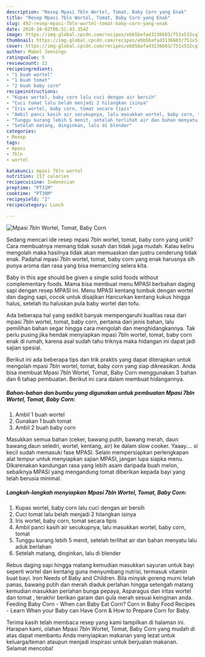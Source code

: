 ```yaml
---
description: "Resep Mpasi 7bln Wortel, Tomat, Baby Corn yang Enak"
title: "Resep Mpasi 7bln Wortel, Tomat, Baby Corn yang Enak"
slug: 492-resep-mpasi-7bln-wortel-tomat-baby-corn-yang-enak
date: 2020-10-02T06:51:43.354Z
image: https://img-global.cpcdn.com/recipes/ebb5bafad3136603/751x532cq70/mpasi-7bln-wortel-tomat-baby-corn-foto-resep-utama.jpg
thumbnail: https://img-global.cpcdn.com/recipes/ebb5bafad3136603/751x532cq70/mpasi-7bln-wortel-tomat-baby-corn-foto-resep-utama.jpg
cover: https://img-global.cpcdn.com/recipes/ebb5bafad3136603/751x532cq70/mpasi-7bln-wortel-tomat-baby-corn-foto-resep-utama.jpg
author: Mabel Jennings
ratingvalue: 5
reviewcount: 12
recipeingredient:
- "1 buah wortel"
- "1 buah tomat"
- "2 buah baby corn"
recipeinstructions:
- "Kupas wortel, baby corn lalu cuci dengan air bersih"
- "Cuci tomat lalu belah menjadi 2 hilangkan isinya"
- "Iris wortel, baby corn, tomat secara tipis"
- "Ambil panci kasih air secukupnya, lalu masukkan wortel, baby corn, tomat"
- "Tunggu kurang lebih 5 menit, setelah terlihat air dan bahan menyatu lalu aduk berlahan"
- "Setelah matang, dinginkan, lalu di blender"
categories:
- Resep
tags:
- mpasi
- 7bln
- wortel

katakunci: mpasi 7bln wortel 
nutrition: 217 calories
recipecuisine: Indonesian
preptime: "PT31M"
cooktime: "PT30M"
recipeyield: "2"
recipecategory: Lunch

---
```



![Mpasi 7bln Wortel, Tomat, Baby Corn](https://img-global.cpcdn.com/recipes/ebb5bafad3136603/751x532cq70/mpasi-7bln-wortel-tomat-baby-corn-foto-resep-utama.jpg)

Sedang mencari ide resep mpasi 7bln wortel, tomat, baby corn yang unik? Cara membuatnya memang tidak susah dan tidak juga mudah. Kalau keliru mengolah maka hasilnya tidak akan memuaskan dan justru cenderung tidak enak. Padahal mpasi 7bln wortel, tomat, baby corn yang enak harusnya sih punya aroma dan rasa yang bisa memancing selera kita.

Baby in this age should be given a single solid foods without complementary foods. Mama bisa membuat menu MPASI berbahan daging sapi dengan resep MPASI ini. Menu MPASI kentang tumbuk dengan wortel dan daging sapi, cocok untuk disajikan Hancurkan kentang kukus hingga halus, setelah itu haluskan pula baby wortel dan tofu.

Ada beberapa hal yang sedikit banyak mempengaruhi kualitas rasa dari mpasi 7bln wortel, tomat, baby corn, pertama dari jenis bahan, lalu pemilihan bahan segar hingga cara mengolah dan menghidangkannya. Tak perlu pusing jika hendak menyiapkan mpasi 7bln wortel, tomat, baby corn enak di rumah, karena asal sudah tahu triknya maka hidangan ini dapat jadi sajian spesial.


Berikut ini ada beberapa tips dan trik praktis yang dapat diterapkan untuk mengolah mpasi 7bln wortel, tomat, baby corn yang siap dikreasikan. Anda bisa membuat Mpasi 7bln Wortel, Tomat, Baby Corn menggunakan 3 bahan dan 6 tahap pembuatan. Berikut ini cara dalam membuat hidangannya.

<!--inarticleads1-->

##### Bahan-bahan dan bumbu yang digunakan untuk pembuatan Mpasi 7bln Wortel, Tomat, Baby Corn:

1. Ambil 1 buah wortel
1. Gunakan 1 buah tomat
1. Ambil 2 buah baby corn


Masukkan semua bahan (ceker, bawang putih, bawang merah, daun bawang,daun seledri, wortel, kentang, air) ke dalam slow cooker. Yaaay…. si kecil sudah memasuki fase MPASI. Selain mempersiapkan perlengkapan alat tempur untuk menyiapkan sajian MPASI, jangan lupa siapka menu. Dikarenakan kandungan rasa yang lebih asam daripada buah melon, sebaiknya MPASI yang mengandung tomat diberikan kepada bayi yang telah berusia minimal. 

<!--inarticleads2-->

##### Langkah-langkah menyiapkan Mpasi 7bln Wortel, Tomat, Baby Corn:

1. Kupas wortel, baby corn lalu cuci dengan air bersih
1. Cuci tomat lalu belah menjadi 2 hilangkan isinya
1. Iris wortel, baby corn, tomat secara tipis
1. Ambil panci kasih air secukupnya, lalu masukkan wortel, baby corn, tomat
1. Tunggu kurang lebih 5 menit, setelah terlihat air dan bahan menyatu lalu aduk berlahan
1. Setelah matang, dinginkan, lalu di blender


Rebus daging sapi hingga matang kemudian masukkan sayuran untuk bayi seperti wortel dan kentang guna menyumbang nutrisi, termasuk vitamin buat bayi. Iron Needs of Baby and Children. Bila minyak goreng murni telah panas, bawang putih dan merah diaduk perlahan hingga setengah matang kemudian masukkan perlahan bunga pepaya, Asparagus dan iritas wortel dan tomat , terakhir berikan garam dan gula merah sesuai keinginan anda. Feeding Baby Corn - When can Baby Eat Corn? Corn in Baby Food Recipes - Learn When your Baby can Have Corn &amp; How to Prepare Corn for Baby. 

Terima kasih telah membaca resep yang kami tampilkan di halaman ini. Harapan kami, olahan Mpasi 7bln Wortel, Tomat, Baby Corn yang mudah di atas dapat membantu Anda menyiapkan makanan yang lezat untuk keluarga/teman ataupun menjadi inspirasi untuk berjualan makanan. Selamat mencoba!

